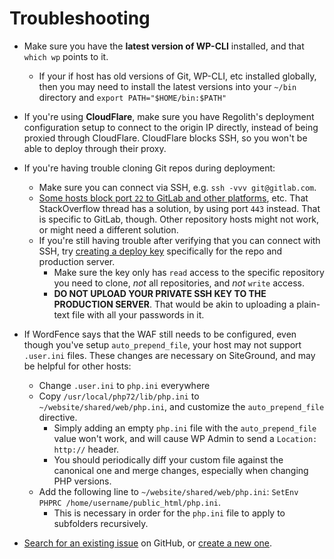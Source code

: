 # Troubleshooting

* Make sure you have the **latest version of WP-CLI** installed, and that `which wp` points to it.
	* If your if host has old versions of Git, WP-CLI, etc installed globally, then you may need to install the latest versions into your `~/bin` directory and `export PATH="$HOME/bin:$PATH"`

* If you're using **CloudFlare**, make sure you have Regolith's deployment configuration setup to connect to the origin IP directly, instead of being proxied through CloudFlare. CloudFlare blocks SSH, so you won't be able to deploy through their proxy.

* If you're having trouble cloning Git repos during deployment:
	* Make sure you can connect via SSH, e.g. `ssh -vvv git@gitlab.com`.
	* [Some hosts block port `22` to GitLab and other platforms](https://stackoverflow.com/questions/45619796/i-cant-clone-gitlab-repo-from-siteground-ssh-session/48242510#48242510), etc. That StackOverflow thread has a solution, by using port `443` instead. That is specific to GitLab, though. Other repository hosts might not work, or might need a different solution.
	* If you're still having trouble after verifying that you can connect with SSH, try [creating a deploy key](https://docs.gitlab.com/ce/ssh/README.html#deploy-keys) specifically for the repo and production server.
		* Make sure the key only has `read` access to the specific repository you need to clone, _not_ all repositories, and _not_ `write` access.
		* **DO NOT UPLOAD YOUR PRIVATE SSH KEY TO THE PRODUCTION SERVER**. That would be akin to uploading a plain-text file with all your passwords in it.

* If WordFence says that the WAF still needs to be configured, even though you've setup `auto_prepend_file`, your host may not support `.user.ini` files. These changes are necessary on SiteGround, and may be helpful for other hosts:
	* Change `.user.ini` to `php.ini` everywhere
	* Copy `/usr/local/php72/lib/php.ini` to `~/website/shared/web/php.ini`, and customize the `auto_prepend_file` directive.
		* Simply adding an empty `php.ini` file with the `auto_prepend_file` value won't work, and will cause WP Admin to send a `Location: http://` header.
		* You should periodically diff your custom file against the canonical one and merge changes, especially when changing PHP versions.
	* Add the following line to `~/website/shared/web/php.ini`: `SetEnv PHPRC /home/username/public_html/php.ini`.
		* This is necessary in order for the `php.ini` file to apply to subfolders recursively.

* [Search for an existing issue](https://github.com/iandunn/regolith/issues) on GitHub, or [create a new one](https://github.com/iandunn/regolith/issues/new).
